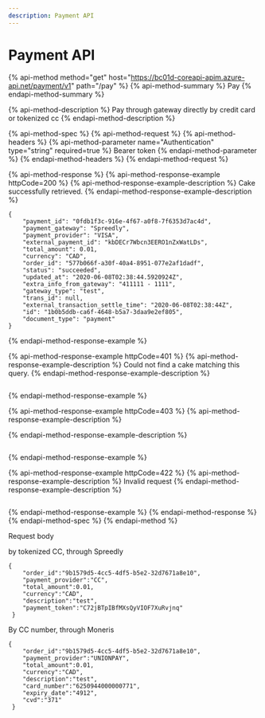```yaml
---
description: Payment API
---
```


# Payment API

{% api-method method="get" host="https://bc01d-coreapi-apim.azure-api.net/payment/v1" path="/pay" %}
{% api-method-summary %}
Pay 
{% endapi-method-summary %}

{% api-method-description %}
Pay through gateway directly by credit card or tokenized cc
{% endapi-method-description %}

{% api-method-spec %}
{% api-method-request %}
{% api-method-headers %}
{% api-method-parameter name="Authentication" type="string" required=true %}
Bearer token
{% endapi-method-parameter %}
{% endapi-method-headers %}
{% endapi-method-request %}

{% api-method-response %}
{% api-method-response-example httpCode=200 %}
{% api-method-response-example-description %}
Cake successfully retrieved.
{% endapi-method-response-example-description %}

```
{
    "payment_id": "0fdb1f3c-916e-4f67-a0f8-7f6353d7ac4d",
    "payment_gateway": "Spreedly",
    "payment_provider": "VISA",
    "external_payment_id": "kbDECr7Wbcn3EERO1nZxWatLDs",
    "total_amount": 0.01,
    "currency": "CAD",
    "order_id": "577b066f-a30f-40a4-8951-077e2af1dadf",
    "status": "succeeded",
    "updated_at": "2020-06-08T02:38:44.5920924Z",
    "extra_info_from_gateway": "411111 - 1111",
    "gateway_type": "test",
    "trans_id": null,
    "external_transaction_settle_time": "2020-06-08T02:38:44Z",
    "id": "1b0b5ddb-ca6f-4648-b5a7-3daa9e2ef805",
    "document_type": "payment"
}
```
{% endapi-method-response-example %}

{% api-method-response-example httpCode=401 %}
{% api-method-response-example-description %}
Could not find a cake matching this query.
{% endapi-method-response-example-description %}

```

```
{% endapi-method-response-example %}

{% api-method-response-example httpCode=403 %}
{% api-method-response-example-description %}

{% endapi-method-response-example-description %}

```

```
{% endapi-method-response-example %}

{% api-method-response-example httpCode=422 %}
{% api-method-response-example-description %}
Invalid request
{% endapi-method-response-example-description %}

```

```
{% endapi-method-response-example %}
{% endapi-method-response %}
{% endapi-method-spec %}
{% endapi-method %}

Request body

by tokenized CC, through Spreedly

```text
{
    "order_id":"9b1579d5-4cc5-4df5-b5e2-32d7671a8e10",
    "payment_provider":"CC",
    "total_amount":0.01,
    "currency":"CAD",
    "description":"test",
    "payment_token":"C72jBTpIBfMXsQyVIOF7XuRvjnq"
 }
```

By CC number, through Moneris

```text
{
    "order_id":"9b1579d5-4cc5-4df5-b5e2-32d7671a8e10",
    "payment_provider":"UNIONPAY",
    "total_amount":0.01,
    "currency":"CAD",
    "description":"test",
    "card_number":"6250944000000771",
    "expiry_date":"4912",
    "cvd":"371"
 }
```



